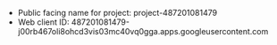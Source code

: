 - Public facing name for project: project-487201081479
- Web client ID: 487201081479-j00rb467oli8ohcd3vis03mc40vq0gga.apps.googleusercontent.com